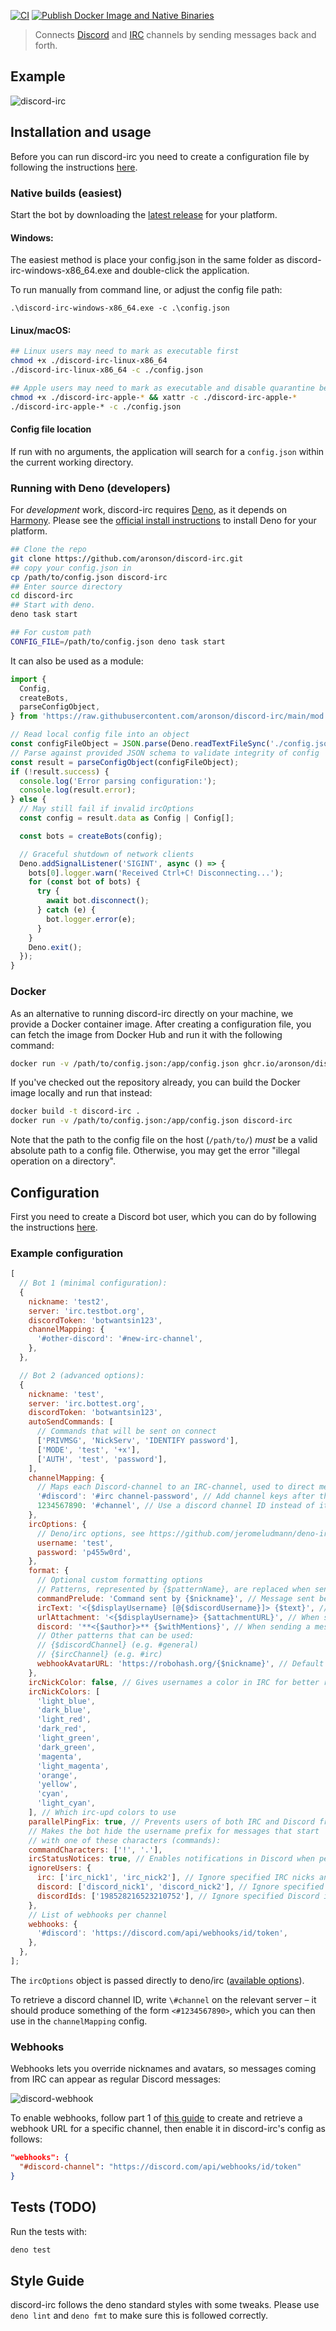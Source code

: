 [![CI](https://github.com/aronson/discord-irc/actions/workflows/ci.yaml/badge.svg)](https://github.com/aronson/discord-irc/actions/workflows/ci.yaml)
[![Publish Docker Image and Native Binaries](https://github.com/aronson/discord-irc/actions/workflows/build.yaml/badge.svg)](https://github.com/aronson/discord-irc/actions/workflows/build.yaml)

> Connects [Discord](https://discord.com/) and [IRC](https://www.ietf.org/rfc/rfc1459.txt) channels by sending messages
> back and forth.

## Example

![discord-irc](http://i.imgur.com/oI6iCrf.gif)

## Installation and usage

Before you can run discord-irc you need to create a configuration file by following the instructions
[here](https://github.com/aronson/discord-irc#configuration).

### Native builds (easiest)

Start the bot by downloading the [latest release](https://github.com/aronson/discord-irc/releases) for your platform.

#### Windows:

The easiest method is place your config.json in the same folder as discord-irc-windows-x86_64.exe and double-click the
application.

To run manually from command line, or adjust the config file path:

```batch
.\discord-irc-windows-x86_64.exe -c .\config.json
```

#### Linux/macOS:

```bash
## Linux users may need to mark as executable first
chmod +x ./discord-irc-linux-x86_64
./discord-irc-linux-x86_64 -c ./config.json

## Apple users may need to mark as executable and disable quarantine before running
chmod +x ./discord-irc-apple-* && xattr -c ./discord-irc-apple-*
./discord-irc-apple-* -c ./config.json
```

#### Config file location

If run with no arguments, the application will search for a `config.json` within the current working directory.

### Running with Deno (developers)

For _development_ work, discord-irc requires [Deno](https://deno.com), as it depends on
[Harmony](https://harmony.mod.land). Please see the
[official install instructions](https://deno.land/manual/getting_started/installation) to install Deno for your
platform.

```bash
## Clone the repo
git clone https://github.com/aronson/discord-irc.git
## copy your config.json in
cp /path/to/config.json discord-irc
## Enter source directory
cd discord-irc
## Start with deno.
deno task start

## For custom path
CONFIG_FILE=/path/to/config.json deno task start
```

It can also be used as a module:

```ts
import {
  Config,
  createBots,
  parseConfigObject,
} from 'https://raw.githubusercontent.com/aronson/discord-irc/main/mod.ts';

// Read local config file into an object
const configFileObject = JSON.parse(Deno.readTextFileSync('./config.json'));
// Parse against provided JSON schema to validate integrity of config
const result = parseConfigObject(configFileObject);
if (!result.success) {
  console.log('Error parsing configuration:');
  console.log(result.error);
} else {
  // May still fail if invalid ircOptions
  const config = result.data as Config | Config[];

  const bots = createBots(config);

  // Graceful shutdown of network clients
  Deno.addSignalListener('SIGINT', async () => {
    bots[0].logger.warn('Received Ctrl+C! Disconnecting...');
    for (const bot of bots) {
      try {
        await bot.disconnect();
      } catch (e) {
        bot.logger.error(e);
      }
    }
    Deno.exit();
  });
}
```

### Docker

As an alternative to running discord-irc directly on your machine, we provide a Docker container image. After creating a
configuration file, you can fetch the image from Docker Hub and run it with the following command:

```bash
docker run -v /path/to/config.json:/app/config.json ghcr.io/aronson/discord-irc
```

If you've checked out the repository already, you can build the Docker image locally and run that instead:

```bash
docker build -t discord-irc .
docker run -v /path/to/config.json:/app/config.json discord-irc
```

Note that the path to the config file on the host (`/path/to/`) _must_ be a valid absolute path to a config file.
Otherwise, you may get the error "illegal operation on a directory".

## Configuration

First you need to create a Discord bot user, which you can do by following the instructions
[here](https://github.com/reactiflux/discord-irc/wiki/Creating-a-discord-bot-&-getting-a-token).

### Example configuration

```js
[
  // Bot 1 (minimal configuration):
  {
    nickname: 'test2',
    server: 'irc.testbot.org',
    discordToken: 'botwantsin123',
    channelMapping: {
      '#other-discord': '#new-irc-channel',
    },
  },

  // Bot 2 (advanced options):
  {
    nickname: 'test',
    server: 'irc.bottest.org',
    discordToken: 'botwantsin123',
    autoSendCommands: [
      // Commands that will be sent on connect
      ['PRIVMSG', 'NickServ', 'IDENTIFY password'],
      ['MODE', 'test', '+x'],
      ['AUTH', 'test', 'password'],
    ],
    channelMapping: {
      // Maps each Discord-channel to an IRC-channel, used to direct messages to the correct place
      '#discord': '#irc channel-password', // Add channel keys after the channel name
      1234567890: '#channel', // Use a discord channel ID instead of its name (so you can rename it or to disambiguate)
    },
    ircOptions: {
      // Deno/irc options, see https://github.com/jeromeludmann/deno-irc/blob/main/API.md#options
      username: 'test',
      password: 'p455w0rd',
    },
    format: {
      // Optional custom formatting options
      // Patterns, represented by {$patternName}, are replaced when sending messages
      commandPrelude: 'Command sent by {$nickname}', // Message sent before a command
      ircText: '<{$displayUsername} [@{$discordUsername}]> {$text}', // When sending a message to IRC
      urlAttachment: '<{$displayUsername}> {$attachmentURL}', // When sending a Discord attachment to IRC
      discord: '**<{$author}>** {$withMentions}', // When sending a message to Discord
      // Other patterns that can be used:
      // {$discordChannel} (e.g. #general)
      // {$ircChannel} (e.g. #irc)
      webhookAvatarURL: 'https://robohash.org/{$nickname}', // Default avatar to use for webhook messages
    },
    ircNickColor: false, // Gives usernames a color in IRC for better readability (on by default)
    ircNickColors: [
      'light_blue',
      'dark_blue',
      'light_red',
      'dark_red',
      'light_green',
      'dark_green',
      'magenta',
      'light_magenta',
      'orange',
      'yellow',
      'cyan',
      'light_cyan',
    ], // Which irc-upd colors to use
    parallelPingFix: true, // Prevents users of both IRC and Discord from being mentioned in IRC when they speak in Discord (off by default)
    // Makes the bot hide the username prefix for messages that start
    // with one of these characters (commands):
    commandCharacters: ['!', '.'],
    ircStatusNotices: true, // Enables notifications in Discord when people join/part in the relevant IRC channel
    ignoreUsers: {
      irc: ['irc_nick1', 'irc_nick2'], // Ignore specified IRC nicks and do not send their messages to Discord.
      discord: ['discord_nick1', 'discord_nick2'], // Ignore specified Discord nicks and do not send their messages to IRC.
      discordIds: ['198528216523210752'], // Ignore specified Discord ids and do not send their messages to IRC.
    },
    // List of webhooks per channel
    webhooks: {
      '#discord': 'https://discord.com/api/webhooks/id/token',
    },
  },
];
```

The `ircOptions` object is passed directly to deno/irc
([available options](https://github.com/jeromeludmann/deno-irc/blob/main/API.md#options)).

To retrieve a discord channel ID, write `\#channel` on the relevant server – it should produce something of the form
`<#1234567890>`, which you can then use in the `channelMapping` config.

### Webhooks

Webhooks lets you override nicknames and avatars, so messages coming from IRC can appear as regular Discord messages:

![discord-webhook](http://i.imgur.com/lNeJIUI.jpg)

To enable webhooks, follow part 1 of
[this guide](https://support.discord.com/hc/en-us/articles/228383668-Intro-to-Webhooks) to create and retrieve a webhook
URL for a specific channel, then enable it in discord-irc's config as follows:

```json
"webhooks": {
  "#discord-channel": "https://discord.com/api/webhooks/id/token"
}
```

## Tests (TODO)

Run the tests with:

```bash
deno test
```

## Style Guide

discord-irc follows the deno standard styles with some tweaks. Please use `deno lint` and `deno fmt` to make sure this
is followed correctly.

